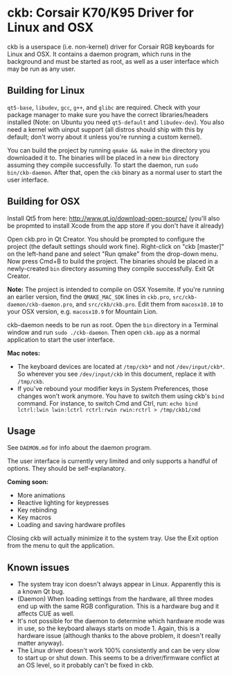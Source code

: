 ckb: Corsair K70/K95 Driver for Linux and OSX
=============================================

ckb is a userspace (i.e. non-kernel) driver for Corsair RGB keyboards for Linux and OSX. It contains a daemon program, which runs in the background and must be started as root, as well as a user interface which may be run as any user.

Building for Linux
------------------

`qt5-base`, `libudev`, `gcc`, `g++`, and `glibc` are required. Check with your package manager to make sure you have the correct libraries/headers installed (Note: on Ubuntu you need `qt5-default` and `libudev-dev`). You also need a kernel with uinput support (all distros should ship with this by default; don't worry about it unless you're running a custom kernel).

You can build the project by running `qmake && make` in the directory you downloaded it to. The binaries will be placed in a new `bin` directory assuming they compile successfully. To start the daemon, run `sudo bin/ckb-daemon`. After that, open the `ckb` binary as a normal user to start the user interface.

Building for OSX
----------------

Install Qt5 from here: http://www.qt.io/download-open-source/ (you'll also be propmted to install Xcode from the app store if you don't have it already)

Open ckb.pro in Qt Creator. You should be prompted to configure the project (the default settings should work fine). Right-click on "ckb [master]" on the left-hand pane and select "Run qmake" from the drop-down menu. Now press Cmd+B to build the project. The binaries should be placed in a newly-created `bin` directory assuming they compile successfully. Exit Qt Creator.

**Note:** The project is intended to compile on OSX Yosemite. If you're running an earlier version, find the `QMAKE_MAC_SDK` lines in `ckb.pro`, `src/ckb-daemon/ckb-daemon.pro`, and `src/ckb/ckb.pro`. Edit them from `macosx10.10` to your OSX version, e.g. `macosx10.9` for Mountain Lion.

ckb-daemon needs to be run as root. Open the `bin` directory in a Terminal window and run `sudo ./ckb-daemon`. Then open `ckb.app` as a normal application to start the user interface.

**Mac notes:**
- The keyboard devices are located at `/tmp/ckb*` and not `/dev/input/ckb*`. So wherever you see `/dev/input/ckb` in this document, replace it with `/tmp/ckb`.
- If you've rebound your modifier keys in System Preferences, those changes won't work anymore. You have to switch them using ckb's `bind` command. For instance, to switch Cmd and Ctrl, run: `echo bind lctrl:lwin lwin:lctrl rctrl:rwin rwin:rctrl > /tmp/ckb1/cmd`

Usage
-----

See `DAEMON.md` for info about the daemon program.

The user interface is currently very limited and only supports a handful of options. They should be self-explanatory.

**Coming soon:**
- More animations
- Reactive lighting for keypresses
- Key rebinding
- Key macros
- Loading and saving hardware profiles

Closing ckb will actually minimize it to the system tray. Use the Exit option from the menu to quit the application.

Known issues
------------

- The system tray icon doesn't always appear in Linux. Apparently this is a known Qt bug.
- (Daemon) When loading settings from the hardware, all three modes end up with the same RGB configuration. This is a hardware bug and it affects CUE as well.
- It's not possible for the daemon to determine which hardware mode was in use, so the keyboard always starts on mode 1. Again, this is a hardware issue (although thanks to the above problem, it doesn't really matter anyway).
- The Linux driver doesn't work 100% consistently and can be very slow to start up or shut down. This seems to be a driver/firmware conflict at an OS level, so it probably can't be fixed in ckb.

